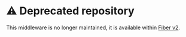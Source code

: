 # ⚠️ Deprecated repository

This middleware is no longer maintained, it is available within [Fiber v2](https://github.com/gofiber/fiber/tree/master/middleware/basicauth).
